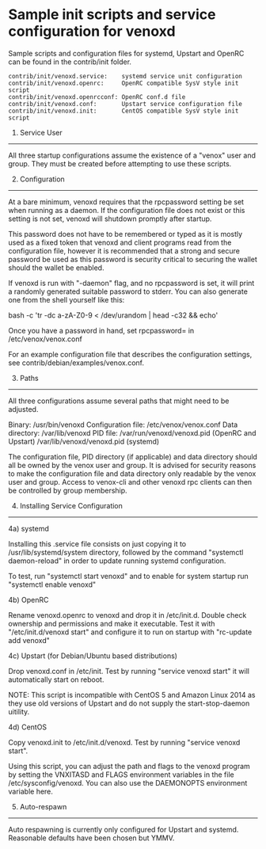 Sample init scripts and service configuration for venoxd
==========================================================

Sample scripts and configuration files for systemd, Upstart and OpenRC
can be found in the contrib/init folder.

    contrib/init/venoxd.service:    systemd service unit configuration
    contrib/init/venoxd.openrc:     OpenRC compatible SysV style init script
    contrib/init/venoxd.openrcconf: OpenRC conf.d file
    contrib/init/venoxd.conf:       Upstart service configuration file
    contrib/init/venoxd.init:       CentOS compatible SysV style init script

1. Service User
---------------------------------

All three startup configurations assume the existence of a "venox" user
and group.  They must be created before attempting to use these scripts.

2. Configuration
---------------------------------

At a bare minimum, venoxd requires that the rpcpassword setting be set
when running as a daemon.  If the configuration file does not exist or this
setting is not set, venoxd will shutdown promptly after startup.

This password does not have to be remembered or typed as it is mostly used
as a fixed token that venoxd and client programs read from the configuration
file, however it is recommended that a strong and secure password be used
as this password is security critical to securing the wallet should the
wallet be enabled.

If venoxd is run with "-daemon" flag, and no rpcpassword is set, it will
print a randomly generated suitable password to stderr.  You can also
generate one from the shell yourself like this:

bash -c 'tr -dc a-zA-Z0-9 < /dev/urandom | head -c32 && echo'

Once you have a password in hand, set rpcpassword= in /etc/venox/venox.conf

For an example configuration file that describes the configuration settings,
see contrib/debian/examples/venox.conf.

3. Paths
---------------------------------

All three configurations assume several paths that might need to be adjusted.

Binary:              /usr/bin/venoxd
Configuration file:  /etc/venox/venox.conf
Data directory:      /var/lib/venoxd
PID file:            /var/run/venoxd/venoxd.pid (OpenRC and Upstart)
                     /var/lib/venoxd/venoxd.pid (systemd)

The configuration file, PID directory (if applicable) and data directory
should all be owned by the venox user and group.  It is advised for security
reasons to make the configuration file and data directory only readable by the
venox user and group.  Access to venox-cli and other venoxd rpc clients
can then be controlled by group membership.

4. Installing Service Configuration
-----------------------------------

4a) systemd

Installing this .service file consists on just copying it to
/usr/lib/systemd/system directory, followed by the command
"systemctl daemon-reload" in order to update running systemd configuration.

To test, run "systemctl start venoxd" and to enable for system startup run
"systemctl enable venoxd"

4b) OpenRC

Rename venoxd.openrc to venoxd and drop it in /etc/init.d.  Double
check ownership and permissions and make it executable.  Test it with
"/etc/init.d/venoxd start" and configure it to run on startup with
"rc-update add venoxd"

4c) Upstart (for Debian/Ubuntu based distributions)

Drop venoxd.conf in /etc/init.  Test by running "service venoxd start"
it will automatically start on reboot.

NOTE: This script is incompatible with CentOS 5 and Amazon Linux 2014 as they
use old versions of Upstart and do not supply the start-stop-daemon uitility.

4d) CentOS

Copy venoxd.init to /etc/init.d/venoxd. Test by running "service venoxd start".

Using this script, you can adjust the path and flags to the venoxd program by
setting the VNXITASD and FLAGS environment variables in the file
/etc/sysconfig/venoxd. You can also use the DAEMONOPTS environment variable here.

5. Auto-respawn
-----------------------------------

Auto respawning is currently only configured for Upstart and systemd.
Reasonable defaults have been chosen but YMMV.
